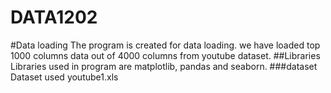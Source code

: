 # DATA1202
#Data loading
The program is created for data loading. we have loaded top 1000 columns data out of 4000 columns from youtube dataset.
##Libraries
Libraries used in program are matplotlib, pandas and seaborn.
###dataset 
Dataset used youtube1.xls 


